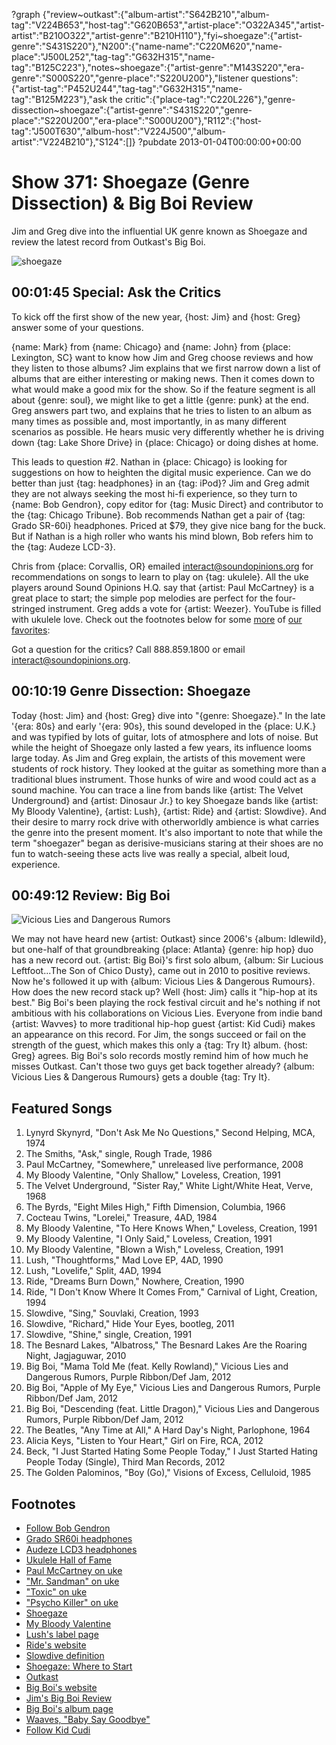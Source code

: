 ?graph {"review~outkast":{"album-artist":"S642B210","album-tag":"V224B653","host-tag":"G620B653","artist-place":"O322A345","artist-artist":"B210O322","artist-genre":"B210H110"},"fyi~shoegaze":{"artist-genre":"S431S220"},"N200":{"name-name":"C220M620","name-place":"J500L252","tag-tag":"G632H315","name-tag":"B125C223"},"notes~shoegaze":{"artist-genre":"M143S220","era-genre":"S000S220","genre-place":"S220U200"},"listener questions":{"artist-tag":"P452U244","tag-tag":"G632H315","name-tag":"B125M223"},"ask the critic":{"place-tag":"C220L226"},"genre-dissection~shoegaze":{"artist-genre":"S431S220","genre-place":"S220U200","era-place":"S000U200"},"R112":{"host-tag":"J500T630","album-host":"V224J500","album-artist":"V224B210"},"S124":[]}
?pubdate 2013-01-04T00:00:00+00:00

# Show 371: Shoegaze (Genre Dissection) & Big Boi Review
Jim and Greg dive into the influential UK genre known as Shoegaze and review the latest record from Outkast's Big Boi.

![shoegaze](http://static.soundopinions.org/images/2012/shoegaze.jpg)

## 00:01:45 Special: Ask the Critics
To kick off the first show of the new year, {host: Jim} and {host: Greg} answer some of your questions.

{name: Mark} from {name: Chicago} and {name: John} from {place: Lexington, SC} want to know how Jim and Greg choose reviews and how they listen to those albums? Jim explains that we first narrow 
down a list of albums that are either interesting or making news. Then it comes down to what would make a good mix for the show. So if the feature segment is all about {genre: soul}, we might like to get a little {genre: punk} at the end. Greg answers part two, and explains that he tries to listen to an album as many times as possible and, most importantly, in as many different scenarios as possible. He hears music very differently whether he is driving down {tag: Lake Shore Drive} in {place: Chicago} or doing dishes at home.

This leads to question #2. Nathan in {place: Chicago} is looking for suggestions on how to heighten the digital music experience. Can we do better than just {tag: headphones} in an {tag: iPod}? Jim and Greg admit they are not always seeking the most hi-fi experience, so they turn to {name: Bob Gendron}, copy editor for {tag: Music Direct} and contributor to the {tag: Chicago Tribune}. Bob recommends Nathan get a pair of {tag: Grado SR-60i} headphones. Priced at $79, they give nice bang for the buck. But if Nathan is a high roller who wants his mind blown, Bob refers him to the {tag: Audeze LCD-3}.

Chris from {place: Corvallis, OR} emailed interact@soundopinions.org for recommendations on songs to learn to play on {tag: ukulele}. All the uke players around Sound Opinions H.Q. say that {artist: Paul McCartney} is a great place to start; the simple pop melodies are perfect for the four-stringed instrument. Greg adds a vote for {artist: Weezer}. YouTube is filled with ukulele love. Check out the footnotes below for some [more](http://www.youtube.com/watch?v=mAMWndHwT-U) of [our](http://www.youtube.com/watch?v=XWxxTph7ibU) [favorites](http://www.youtube.com/watch?v=dKpzCCuHDVY):

Got a question for the critics? Call 888.859.1800 or email interact@soundopinions.org.

## 00:10:19 Genre Dissection: Shoegaze
Today {host: Jim} and {host: Greg} dive into "{genre: Shoegaze}." In the late '{era: 80s} and early '{era: 90s}, this sound developed in the {place: U.K.} and was typified by lots of guitar, lots of atmosphere and lots of noise. But while the height of Shoegaze only lasted a few years, its influence looms large today. As Jim and Greg explain, the artists of this movement were students of rock history. They looked at the guitar as something more than a traditional blues instrument. Those hunks of wire and wood could act as a sound machine. You can trace a line from bands like {artist: The Velvet Underground} and {artist: Dinosaur Jr.} to key Shoegaze bands like {artist: My Bloody Valentine}, {artist: Lush}, {artist: Ride} and {artist: Slowdive}. And their desire to marry rock drive with otherworldly ambience is what carries the genre into the present moment. It's also important to note that while the term "shoegazer" began as derisive-musicians staring at their shoes are no fun to watch-seeing these acts live was really a special, albeit loud, experience.

## 00:49:12 Review: Big Boi
![Vicious Lies and Dangerous Rumors](https://upload.wikimedia.org/wikipedia/en/thumb/b/b4/Big_Boi_VLADR.JPG/220px-Big_Boi_VLADR.JPG "130023951/580845949")

We may not have heard new {artist: Outkast} since 2006's {album: Idlewild}, but one-half of that groundbreaking {place: Atlanta} {genre: hip hop} duo has a new record out. {artist: Big Boi}'s first solo album, {album: Sir Lucious Leftfoot...The Son of Chico Dusty}, came out in 2010 to positive reviews. Now he's followed it up with {album: Vicious Lies & Dangerous Rumours}. How does the new record stack up? Well {host: Jim} calls it "hip-hop at its best." Big Boi's been playing the rock festival circuit and he's nothing if not ambitious with his collaborations on Vicious Lies. Everyone from indie band {artist: Wavves} to more traditional hip-hop guest {artist: Kid Cudi} makes an appearance on this record. For Jim, the songs succeed or fail on the strength of the guest, which makes this only a {tag: Try It} album. {host: Greg} agrees. Big Boi's solo records mostly remind him of how much he misses Outkast. Can't those two guys get back together already? {album: Vicious Lies & Dangerous Rumours} gets a double {tag: Try It}.

## Featured Songs
1. Lynyrd Skynyrd, "Don't Ask Me No Questions," Second Helping, MCA, 1974
2. The Smiths, "Ask," single, Rough Trade, 1986
3. Paul McCartney, "Somewhere," unreleased live performance, 2008
4. My Bloody Valentine, "Only Shallow," Loveless, Creation, 1991
5. The Velvet Underground, "Sister Ray," White Light/White Heat, Verve, 1968
6. The Byrds, "Eight Miles High," Fifth Dimension, Columbia, 1966
7. Cocteau Twins, "Lorelei," Treasure, 4AD, 1984
8. My Bloody Valentine, "To Here Knows When," Loveless, Creation, 1991
9. My Bloody Valentine, "I Only Said," Loveless, Creation, 1991
10. My Bloody Valentine, "Blown a Wish," Loveless, Creation, 1991
11. Lush, "Thoughtforms," Mad Love EP, 4AD, 1990
12. Lush, "Lovelife," Split, 4AD, 1994
13. Ride, "Dreams Burn Down," Nowhere, Creation, 1990
14. Ride, "I Don't Know Where It Comes From," Carnival of Light, Creation, 1994
15. Slowdive, "Sing," Souvlaki, Creation, 1993
16. Slowdive, "Richard," Hide Your Eyes, bootleg, 2011
17. Slowdive, "Shine," single, Creation, 1991
18. The Besnard Lakes, "Albatross," The Besnard Lakes Are the Roaring Night, Jagjaguwar, 2010
19. Big Boi, "Mama Told Me (feat. Kelly Rowland)," Vicious Lies and Dangerous Rumors, Purple Ribbon/Def Jam, 2012
20. Big Boi, "Apple of My Eye," Vicious Lies and Dangerous Rumors, Purple Ribbon/Def Jam, 2012
21. Big Boi, "Descending (feat. Little Dragon)," Vicious Lies and Dangerous Rumors, Purple Ribbon/Def Jam, 2012
22. The Beatles, "Any Time at All," A Hard Day's Night, Parlophone, 1964
23. Alicia Keys, "Listen to Your Heart," Girl on Fire, RCA, 2012
24. Beck, "I Just Started Hating Some People Today," I Just Started Hating People Today (Single), Third Man Records, 2012
25. The Golden Palominos, "Boy (Go)," Visions of Excess, Celluloid, 1985

## Footnotes
- [Follow Bob Gendron](https://twitter.com/BobGendron25)
- [Grado SR60i headphones](http://www.gradolabs.com/page_headphones.php?item=f4ba8830232696b5f580bd531134b668)
- [Audeze LCD3 headphones](http://audeze.com/audeze-lcd3)
- [Ukulele Hall of Fame](http://www.ukulele.org/)
- [Paul McCartney on uke](http://www.youtube.com/watch?v=oTUDxOxt_DE)
- ["Mr. Sandman" on uke](http://www.youtube.com/watch?v=mAMWndHwT-U)
- ["Toxic" on uke](http://www.youtube.com/watch?v=XWxxTph7ibU)
- ["Psycho Killer" on uke](http://www.youtube.com/watch?v=dKpzCCuHDVY)
- [Shoegaze](http://www.allmusic.com/style/shoegaze-ma0000004454)
- [My Bloody Valentine](http://www.allmusic.com/artist/my-bloody-valentine-mn0000937003)
- [Lush's label page](http://4ad.com/artists/lush)
- [Ride's website](http://ridemusic.net/)
- [Slowdive definition](http://en.wikipedia.org/wiki/Slowdive)
- [Shoegaze: Where to Start](http://www.avclub.com/articles/where-to-start-with-the-enigmatic-music-known-as-s,84889/)
- [Outkast](http://www.outkast.com/)
- [Big Boi's website](http://www.bigboi.com/)
- [Jim's Big Boi Review](http://www.wbez.org/jderogatis/2010/07/album-review-big-boi-of-outkast-returns/28985)
- [Big Boi's album page](http://www.bigboi.com/music/)
- [Waaves, "Baby Say Goodbye"](http://www.youtube.com/watch?v=pJUYKIfLfmk)
- [Follow Kid Cudi](http://www.kidcudi.com/#!Twitter)
